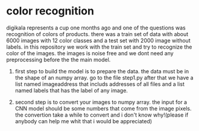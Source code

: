 # color recognition
digikala represents a cup one months ago and one of the questions was recognition of colors of products. there was a train set of data with about 6000 images with 12 color classes and a test set with 2000 image without labels. in this repository we work with the train set and try to recognize the color of the images.
the images is noise free and we dont need any preprocessing before the the main model.

1. first step to build the model is to prepare the data. the data must be in the shape of an numpy array. go to the file step1.py
after that we have a list named imageaddress that includs addresses of all files and a list named labels that has the label of any image.


2. second step is to convert your images to numpy array. the input for a CNN model should be some numbers that come from the image pixels. the convertion take a while to convert and i don't know why!(please if anybody can help me whit that i would be appreciated)

